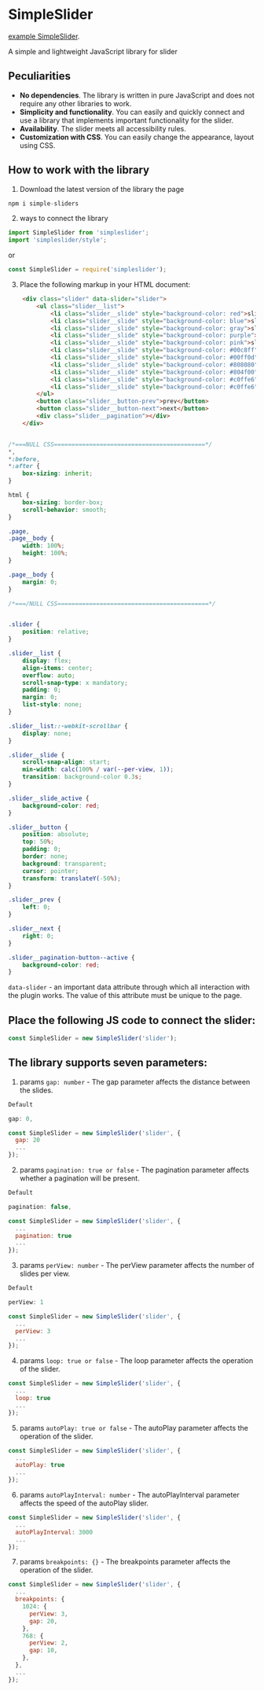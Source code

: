 # SimpleSlider

[example SimpleSlider](https://shantmargaryan.github.io/slider/).

A simple and lightweight JavaScript library for slider

## Peculiarities

+ __No dependencies__.  The library is written in pure JavaScript and does not require any other libraries to work.
+ __Simplicity and functionality__. You can easily and quickly connect and use a library that implements important functionality for the slider.
+ __Availability__. The slider meets all accessibility rules.
+ __Customization with CSS__. You can easily change the appearance, layout using CSS.

## How to work with the library

1. Download the latest version of the library
the page
```javascript
npm i simple-sliders
```

2. ways to connect the library
```javascript
import SimpleSlider from 'simpleslider';
import 'simpleslider/style';
```
or

```javascript
const SimpleSlider = require('simpleslider');
```

3. Place the following markup in your HTML document:

```html
    <div class="slider" data-slider="slider">
        <ul class="slider__list">
            <li class="slider__slide" style="background-color: red">slide1</li>
            <li class="slider__slide" style="background-color: blue">slide2</li>
            <li class="slider__slide" style="background-color: gray">slide3</li>
            <li class="slider__slide" style="background-color: purple">slide4</li>
            <li class="slider__slide" style="background-color: pink">slide5</li>
            <li class="slider__slide" style="background-color: #00c8ff">slide6</li>
            <li class="slider__slide" style="background-color: #00ff0d">slide7</li>
            <li class="slider__slide" style="background-color: #808080">slide8</li>
            <li class="slider__slide" style="background-color: #804f00">slide9</li>
            <li class="slider__slide" style="background-color: #c0ffe6">slide10</li>
            <li class="slider__slide" style="background-color: #c0ffe6">slide11</li>
        </ul>
        <button class="slider__button-prev">prev</button>
        <button class="slider__button-next">next</button>
        <div class="slider__pagination"></div>
    </div>
```
```css

/*===NULL CSS===========================================*/
*,
*:before,
*:after {
    box-sizing: inherit;
}

html {
    box-sizing: border-box;
    scroll-behavior: smooth;
}

.page,
.page__body {
    width: 100%;
    height: 100%;
}

.page__body {
    margin: 0;
}

/*===/NULL CSS===========================================*/


.slider {
    position: relative;
}

.slider__list {
    display: flex;
    align-items: center;
    overflow: auto;
    scroll-snap-type: x mandatory;
    padding: 0;
    margin: 0;
    list-style: none;
}

.slider__list::-webkit-scrollbar {
    display: none;
}

.slider__slide {
    scroll-snap-align: start;
    min-width: calc(100% / var(--per-view, 1));
    transition: background-color 0.3s;
}

.slider__slide_active {
    background-color: red;
}

.slider__button {
    position: absolute;
    top: 50%;
    padding: 0;
    border: none;
    background: transparent;
    cursor: pointer;
    transform: translateY(-50%);
}

.slider__prev {
    left: 0;
}

.slider__next {
    right: 0;
}

.slider__pagination-button--active {
    background-color: red;
}

```

`data-slider` - an important data attribute through which all interaction with the plugin works. The value of this attribute must be unique to the page.

## Place the following JS code to connect the slider:

```javascript
const SimpleSlider = new SimpleSlider('slider');
```

## The library supports seven parameters:

1. params `gap: number` - The gap parameter affects the distance between the slides.

```javascript
Default

gap: 0,
```

```javascript
const SimpleSlider = new SimpleSlider('slider', {
  gap: 20
  ...
});
```


2. params `pagination: true or false` - The pagination parameter affects whether a pagination will be present.

```javascript
Default

pagination: false,
```

```javascript
const SimpleSlider = new SimpleSlider('slider', {
  ...
  pagination: true
  ...
});
```


3. params `perView: number` - The perView parameter affects the number of slides per view.

```javascript
Default

perView: 1
```

```javascript
const SimpleSlider = new SimpleSlider('slider', {
  ...
  perView: 3
  ...
});
```


4. params `loop: true or false` - The loop parameter affects the operation of the slider.

```javascript
const SimpleSlider = new SimpleSlider('slider', {
  ...
  loop: true
  ...
});
```


5. params `autoPlay: true or false` - The autoPlay parameter affects the operation of the slider.

```javascript
const SimpleSlider = new SimpleSlider('slider', {
  ...
  autoPlay: true
  ...
});
```


6. params `autoPlayInterval: number` - The autoPlayInterval parameter affects the speed of the autoPlay slider.

```javascript
const SimpleSlider = new SimpleSlider('slider', {
  ...
  autoPlayInterval: 3000
  ...
});
```


7. params `breakpoints: {}` - The breakpoints parameter affects the operation of the slider.

```javascript
const SimpleSlider = new SimpleSlider('slider', {
  ...
  breakpoints: {
    1024: {
      perView: 3,
      gap: 20,
    },
    768: {
      perView: 2,
      gap: 10,
    },
  },
  ...
});
```